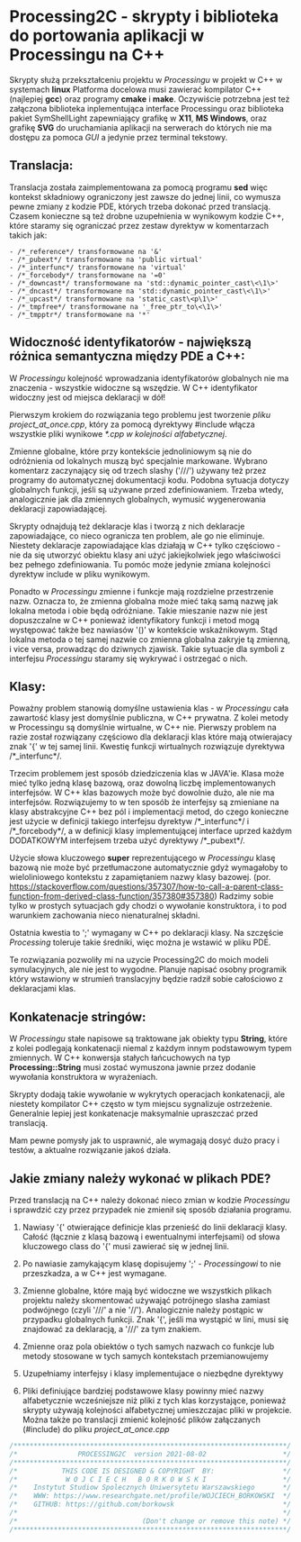 Processing2C - skrypty i biblioteka do portowania aplikacji w Processingu na C++
=================================================================================

Skrypty służą przekształceniu projektu w _Processingu_ w projekt w C++ w systemach __linux__
Platforma docelowa musi zawierać kompilator C++ (najlepiej __gcc__) oraz programy __cmake__ i __make__.
Oczywiście potrzebna jest też załączona biblioteka inplementująca interface Processingu oraz biblioteka
pakiet SymShellLight zapewniający grafikę w __X11__, __MS Windows__, oraz grafikę __SVG__ do uruchamiania aplikacji
na serwerach do których nie ma dostępu za pomoca _GUI_ a jedynie przez terminal tekstowy.

## Translacja:

Translacja została zaimplementowana za pomocą programu __sed__ więc kontekst składniowy ograniczony jest zawsze do jednej linii,
co wymusza pewne zmiany z kodzie PDE, których trzeba dokonać przed translacją. Czasem konieczne są też drobne uzupełnienia 
w wynikowym kodzie C++, które staramy się ograniczać przez zestaw dyrektyw w komentarzach takich jak:

    - /*_reference*/ transformowane na '&'
    - /*_pubext*/ transformowane na 'public virtual'
    - /*_interfunc*/ transformowane na 'virtual'
    - /*_forcebody*/ transformowane na '=0'
    - /*_downcast*/ transformowane na 'std::dynamic_pointer_cast\<\1\>'
    - /*_dncast*/ transformowane na 'std::dynamic_pointer_cast\<\1\>'
    - /*_upcast*/ transformowane na 'static_cast\<p\1\>'
    - /*_tmpfree*/ transformowane na '_free_ptr_to\<\1\>'
    - /*_tmpptr*/ transformowane na '*'


## Widoczność identyfikatorów - największą różnica semantyczna między PDE a C++:

W _Processingu_ kolejność wprowadzania identyfikatorów globalnych nie ma znaczenia - wszystkie widoczne są wszędzie.
W C++ identyfikator widoczny jest od miejsca deklaracji w dół!

Pierwszym krokiem do rozwiązania tego problemu jest tworzenie _pliku project_at_once.cpp_, który za pomocą dyrektywy #include włącza wszystkie pliki wynikowe _\*.cpp_ *w kolejności alfabetycznej*.

Zmienne globalne, które przy kontekście jednoliniowym są nie do odróżnienia od lokalnych muszą być specjalnie markowane.
Wybrano komentarz zaczynający się od trzech slashy ('///') używany też przez programy do automatycznej dokumentacji kodu.
Podobna sytuacja dotyczy globalnych funkcji, jeśli są używane przed zdefiniowaniem. Trzeba wtedy, analogicznie jak dla zmiennych globalnych,
wymusić wygenerowania deklaracji zapowiadającej.

Skrypty odnajdują też deklaracje klas i tworzą z nich deklaracje zapowiadające, co nieco ogranicza ten problem, ale go nie eliminuje.
Niestety deklaracje zapowiadające klas działają w C++ tylko częściowo - nie da się utworzyć obiektu klasy ani użyć jakiejkolwiek
jego właściwości bez pełnego zdefiniowania. Tu pomóc może jedynie zmiana kolejności dyrektyw include w pliku wynikowym.

Ponadto w _Processingu_ zmienne i funkcje mają rozdzielne przestrzenie nazw. Oznacza to, że zmienna globalna może mieć taką samą
nazwę jak lokalna metoda i obie będą odróżniane. Takie mieszanie nazw nie jest dopuszczalne w C++ ponieważ identyfikatory funkcji
i metod mogą występować także bez nawiasów '()' w kontekście wskaźnikowym. Stąd lokalna metoda o tej samej nazwie co zmienna
globalna zakryje tą zmienną, i vice versa, prowadząc do dziwnych zjawisk. Takie sytuacje dla symboli z interfejsu _Processingu_
staramy się wykrywać i ostrzegać o nich.

## Klasy:

Poważny problem stanowią domyślne ustawienia klas - w _Processingu_ cała zawartość klasy jest domyślnie publiczna, w C++
prywatna. Z kolei metody w Processingu są domyślnie wirtualne, w C++ nie. Pierwszy problem na razie został rozwiązany częściowo dla
deklaracji klas które mają otwierajacy znak '{' w tej samej linii. Kwestię funkcji wirtualnych rozwiązuje dyrektywa /\*_interfunc\*/.

Trzecim problemem jest sposób dziedziczenia klas w JAVA'ie. Klasa może mieć tylko jedną klasę bazową, oraz dowolną liczbę implementowanych
interfejsów. W C++ klas bazowych może być dowolnie dużo, ale nie ma interfejsów.
Rozwiązujemy to w ten sposób że interfejsy są zmieniane na klasy abstrakcyjne C++ bez pól i implementacji metod, do czego konieczne jest
użycie w definicji takiego interfejsu dyrektyw /\*_interfunc\*/ i /\*_forcebody\*/, a w definicji klasy implementującej interface uprzed
każdym DODATKOWYM interfejsem trzeba użyć dyrektywy /\*_pubext\*/.

Użycie słowa kluczowego __super__ reprezentującego w _Processingu_ klasę bazową nie może być przetłumaczone
automatycznie gdyż wymagałoby to wieloliniowego kontekstu z zapamiętaniem nazwy klasy bazowej.
(por. https://stackoverflow.com/questions/357307/how-to-call-a-parent-class-function-from-derived-class-function/357380#357380)
Radzimy sobie tylko w prostych sytuacjach gdy chodzi o wywołanie konstruktora, i to pod warunkiem zachowania nieco nienaturalnej
składni.

Ostatnia kwestia to ';' wymagany w C++ po deklaracji klasy. Na szczęście _Processing_ toleruje takie średniki, więc można je wstawić
w pliku PDE.

Te rozwiązania pozwoliły mi na uzycie Processing2C do moich modeli symulacyjnych, ale nie jest to wygodne. Planuje napisać osobny
programik który wstawiony w strumień translacyjny będzie radził sobie całościowo z deklaracjami klas.

## Konkatenacje stringów:

W _Processingu_ stałe napisowe są traktowane jak obiekty typu __String__, które z kolei podlegają konkatenacji niemal z każdym
innym podstawowym typem zmiennych. W C++ konwersja stałych łańcuchowych na typ __Processing::String__ musi zostać wymuszona jawnie przez dodanie
wywołania konstruktora w wyrażeniach.

Skrypty dodają takie wywołanie w wykrytych operacjach konkatenacji, ale niestety kompilator C++ często w tym miejscu sygnalizuje ostrzeżenie. Generalnie lepiej jest konkatenacje maksymalnie upraszczać przed translacją.

Mam pewne pomysły jak to usprawnić, ale wymagają dosyć dużo pracy i testów, a aktualne rozwiązanie jakoś działa.

 
## Jakie zmiany należy wykonać w plikach PDE?

Przed translacją na C++ należy dokonać nieco zmian w kodzie _Processingu_ i sprawdzić czy przez przypadek nie zmienił się sposób
działania programu.

1) Nawiasy '{' otwierające definicje klas przenieść do linii deklaracji klasy. Całość (łącznie z klasą bazową i ewentualnymi
interfejsami) od słowa kluczowego class do '{' musi zawierać się w jednej linii.

2) Po nawiasie zamykającym klasę dopisujemy ';' - _Processingowi_ to nie przeszkadza, a w C++ jest wymagane.

3) Zmienne globalne, które mają  być widoczne we wszystkich plikach projektu należy skomentować używająć potrójnego slasha zamiast podwójnego (czyli '///' a nie '//'). Analogicznie należy postąpic w przypadku globalnych funkcji. Znak '{', jeśli ma wystąpić w lini, musi się znajdować za deklaracją, a '///' za tym znakiem.

4) Zmienne oraz pola obiektów o tych samych nazwach co funkcje lub metody stosowane w tych samych kontekstach przemianowujemy

5) Uzupełniamy interfejsy i klasy implementujace  o niezbędne dyrektywy

6) Pliki definiujące bardziej podstawowe klasy powinny mieć nazwy alfabetycznie wcześniejsze niż pliki z tych klas korzystające, ponieważ skrypty używają kolejności alfabetycznej umieszczajac pliki w projekcie. Można także po translacji zmienić kolejność plików załączanych (#include) do pliku _project_at_once.cpp_



```C
/********************************************************************/
/*               PROCESSING2C  version 2021-08-02                   */
/********************************************************************/
/*           THIS CODE IS DESIGNED & COPYRIGHT  BY:                 */
/*            W O J C I E C H   B O R K O W S K I                   */
/*    Instytut Studiow Spolecznych Uniwersytetu Warszawskiego       */
/*    WWW: https://www.researchgate.net/profile/WOJCIECH_BORKOWSKI  */
/*    GITHUB: https://github.com/borkowsk                           */
/*                                                                  */
/*                               (Don't change or remove this note) */
/********************************************************************/
```
